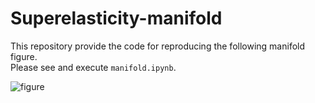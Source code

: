 # Superelasticity-manifold

This repository provide the code for reproducing the following manifold figure.  
Please see and execute `manifold.ipynb`.  

![figure](https://github.com/takuyhaa/Superelasticity-manifold/assets/86113952/81e49cca-173a-4863-8293-e48f1e983638)

